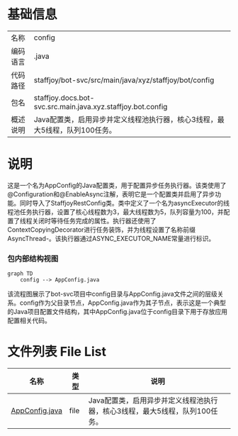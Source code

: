 # 基础信息

|      |      |
|------|------|
| 名称 | config |
| 编码语言 | .java |
| 代码路径 | staffjoy/bot-svc/src/main/java/xyz/staffjoy/bot/config |
| 包名 | staffjoy.docs.bot-svc.src.main.java.xyz.staffjoy.bot.config |
| 概述说明 | Java配置类，启用异步并定义线程池执行器，核心3线程，最大5线程，队列100任务。 |

# 说明

这是一个名为AppConfig的Java配置类，用于配置异步任务执行器。该类使用了@Configuration和@EnableAsync注解，表明它是一个配置类并启用了异步功能。同时导入了StaffjoyRestConfig类。类中定义了一个名为asyncExecutor的线程池任务执行器，设置了核心线程数为3，最大线程数为5，队列容量为100，并配置了线程关闭时等待任务完成的属性。执行器还使用了ContextCopyingDecorator进行任务装饰，并为线程设置了名称前缀AsyncThread-。该执行器通过ASYNC_EXECUTOR_NAME常量进行标识。


### 包内部结构视图

```mermaid
graph TD
    config --> AppConfig.java
```

该流程图展示了bot-svc项目中config目录与AppConfig.java文件之间的层级关系。config作为父目录节点，AppConfig.java作为其子节点，表示这是一个典型的Java项目配置文件结构，其中AppConfig.java位于config目录下用于存放应用配置相关代码。

# 文件列表 File List

| 名称   | 类型  | 说明 |
|-------|------|-------------|
| [AppConfig.java](AppConfig.md) | file | Java配置类，启用异步并定义线程池执行器，核心3线程，最大5线程，队列100任务。 |


